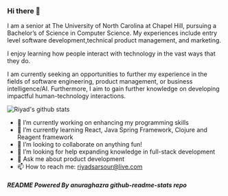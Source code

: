 ### Hi there 👋


I am a senior at The University of North Carolina at Chapel Hill, pursuing a Bachelor’s of Science in Computer Science. 
My experiences include entry level software development,technical product management, and marketing.

I enjoy learning how people interact with technology in the vast ways that they do.

I am currently seeking an opportunities to further my experience in the fields of software engineering, product management, or business intelligence/AI. Furthermore, I aim to gain further knowledge on developing impactful human-technology interactions. 


![Riyad's github stats](https://github-readme-stats.vercel.app/api?username=riyadsarsour&show_icons=true&theme=prussian)




- 🔭 I’m currently working on enhancing my programming skills
- 🌱 I’m currently learning React, Java Spring Framework, Clojure and Reagent framework
- 👯 I’m looking to collaborate on anything fun!
- 🤔 I’m looking for help expanding knowledge in full-stack development
- 💬 Ask me about product development
- 📫 How to reach me: riyadsarsour@live.com


##### README  Powered By anuraghazra github-readme-stats repo

















